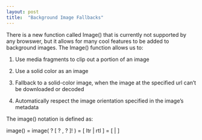 ```yaml
---
layout: post
title:  "Background Image Fallbacks"
---
```


There is a new function called Image() that is currently not supported by any browswer,
but it allows for many cool features to be added to background images.
The Image() function allows us to:

1. Use media fragments to clip out a portion of an image

2. Use a solid color as an image

3. Fallback to a solid-color image, when the image at the specified url can’t be downloaded or decoded

4. Automatically respect the image orientation specified in the image’s metadata

The image() notation is defined as:

image() = image( <image-tags>? [ <image-src>? , <color>? ]! )
<image-tags> = [ ltr | rtl ]
<image-src> = [ <url> | <string> ]
